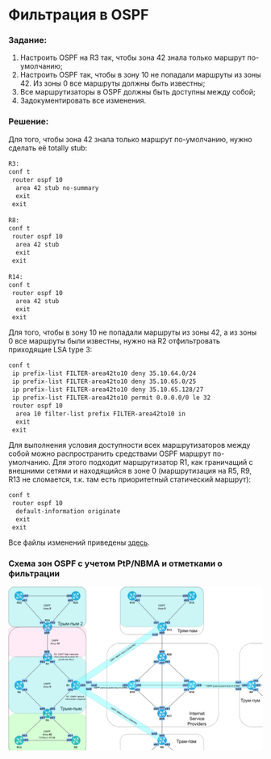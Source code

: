 # Фильтрация в OSPF

###  Задание:

  1. Настроить OSPF на R3 так, чтобы зона 42 знала только маршрут по-умолчанию;
  2. Настроить OSPF так, чтобы в зону 10 не попадали маршруты из зоны 42. Из зоны 0 все маршруты должны быть известны;
  3. Все маршрутизаторы в OSPF должны быть доступны между собой;
  4. Задокументировать все изменения.



###  Решение:

  Для того, чтобы зона 42 знала только маршрут по-умолчанию, нужно сделать её totally stub:

```
R3:
conf t
 router ospf 10
  area 42 stub no-summary
  exit
 exit

R8:
conf t
 router ospf 10
  area 42 stub
  exit
 exit

R14:
conf t
 router ospf 10
  area 42 stub
  exit
 exit
```

  Для того, чтобы в зону 10 не попадали маршруты из зоны 42, а из зоны 0 все маршруты были известны, нужно на R2 отфильтровать приходящие LSA type 3:

```
conf t
 ip prefix-list FILTER-area42to10 deny 35.10.64.0/24
 ip prefix-list FILTER-area42to10 deny 35.10.65.0/25
 ip prefix-list FILTER-area42to10 deny 35.10.65.128/27
 ip prefix-list FILTER-area42to10 permit 0.0.0.0/0 le 32
 router ospf 10
  area 10 filter-list prefix FILTER-area42to10 in
  exit
 exit
```

  Для выполнения условия доступности всех маршрутизаторов между собой можно 
  распространить средствами OSPF маршрут по-умолчанию. Для этого подходит маршрутизатор
  R1, как граничащий с внешними сетями и находящийся в зоне 0 (маршрутизация на R5, R9, R13 не сломается, т.к. там есть приоритетный статический маршрут):

```
conf t
 router ospf 10
  default-information originate
  exit
 exit
```

Все файлы изменений приведены [здесь](configs/).

###  Схема зон OSPF с учетом PtP/NBMA и отметками о фильтрации

![](ospf_filter.png)
